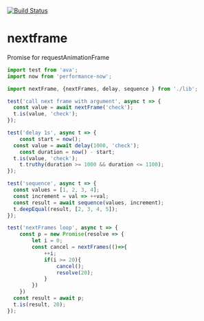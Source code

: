 [![Build Status](https://travis-ci.org/soenkekluth/nextframe.svg?branch=master)](https://travis-ci.org/soenkekluth/nextframe)

# nextframe
Promise for requestAnimationFrame



```js
import test from 'ava';
import now from 'performance-now';

import nextFrame, {nextFrames, delay, sequence } from './lib';

test('call next frame with argument', async t => {
  const value = await nextFrame('check');
  t.is(value, 'check');
});

test('delay 1s', async t => {
	const start = now();
  const value = await delay(1000, 'check');
	const duration = now() - start;
  t.is(value, 'check');
	t.truthy(duration >= 1000 && duration <= 1100);
});

test('sequence', async t => {
  const values = [1, 2, 3, 4];
  const increment = val => ++val;
  const result = await sequence(values, increment);
  t.deepEqual(result, [2, 3, 4, 5]);
});

test('nextFrames loop', async t => {
	const p = new Promise(resolve => {
		let i = 0;
		const cancel = nextFrames(()=>{
			++i;
			if(i >= 20){
				cancel();
				resolve(20);
			}
		})
	})
  const result = await p;
  t.is(result, 20);
});

```
